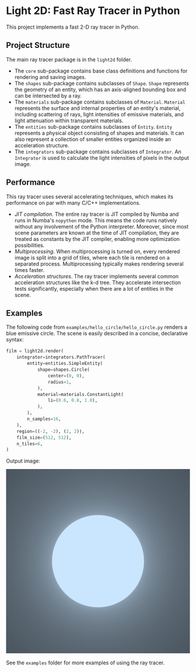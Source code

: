 # Light 2D: Fast Ray Tracer in Python

This project implements a fast 2-D ray tracer in Python.

## Project Structure

The main ray tracer package is in the `light2d` folder.

* The `core` sub-package contains base class definitions and functions for rendering and saving images.
* The `shapes` sub-package contains subclasses of `Shape`. `Shape` represents the geometry of an entity, which has an axis-aligned bounding box and can be intersected by a ray.
* The `materials` sub-package contains subclasses of `Material`. `Material` represents the surface and internal properties of an entity's material, including scattering of rays, light intensities of emissive materials, and light attenuation within transparent materials.
* The `entities` sub-package contains subclasses of `Entity`. `Entity` represents a physical object consisting of shapes and materials. It can also represent a collection of smaller entities organized inside an acceleration structure.
* The `integrators` sub-package contains subclasses of `Integrator`. An `Integrator` is used to calculate the light intensities of pixels in the output image.

## Performance

This ray tracer uses several accelerating techniques, which makes its performance on par with many C/C++ implementations.

* *JIT compilation*. The entire ray tracer is JIT compiled by Numba and runs in Numba's `nopython` mode. This means the code runs natively without any involvement of the Python interpreter. Moreover, since most scene parameters are known at the time of JIT compilation, they are treated as constants by the JIT compiler, enabling more optimization possibilities.
* *Multiprocessing*. When multiprocessing is turned on, every rendered image is split into a grid of tiles, where each tile is rendered on a separated process. Multiprocessing typically makes rendering several times faster.
* *Acceleration structures*. The ray tracer implements several common acceleration structures like the k-d tree. They accelerate intersection tests significantly, especially when there are a lot of entities in the scene.

## Examples

The following code from `examples/hello_circle/hello_circle.py` renders a blue emissive circle. The scene is easily described in a concise, declarative syntax:

```python
film = light2d.render(
    integrator=integrators.PathTracer(
        entity=entities.SimpleEntity(
            shape=shapes.Circle(
                center=(0, 0),
                radius=1,
            ),
            material=materials.ConstantLight(
                li=(0.6, 0.8, 1.0),
            ),
        ),
        n_samples=16,
    ),
    region=((-2, -2), (2, 2)),
    film_size=(512, 512),
    n_tiles=6,
)
```

Output image:

![Hello circle example](examples/hello-circle/hello_circle.png)

See the `examples` folder for more examples of using the ray tracer.
